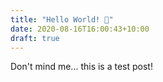 ```yaml
---
title: "Hello World! 👋"
date: 2020-08-16T16:00:43+10:00
draft: true
---
```


Don't mind me... this is a test post!
